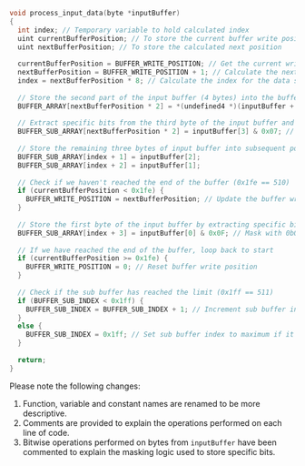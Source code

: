 ```c
void process_input_data(byte *inputBuffer)
{
  int index; // Temporary variable to hold calculated index
  uint currentBufferPosition; // To store the current buffer write position
  uint nextBufferPosition; // To store the calculated next position
  
  currentBufferPosition = BUFFER_WRITE_POSITION; // Get the current write position from a global
  nextBufferPosition = BUFFER_WRITE_POSITION + 1; // Calculate the next position
  index = nextBufferPosition * 8; // Calculate the index for the data storage
  
  // Store the second part of the input buffer (4 bytes) into the buffer array
  BUFFER_ARRAY[nextBufferPosition * 2] = *(undefined4 *)(inputBuffer + 4);
  
  // Extract specific bits from the third byte of the input buffer and store it
  BUFFER_SUB_ARRAY[nextBufferPosition * 2] = inputBuffer[3] & 0x07; // Mask with 0b00000111
  
  // Store the remaining three bytes of input buffer into subsequent positions
  BUFFER_SUB_ARRAY[index + 1] = inputBuffer[2];
  BUFFER_SUB_ARRAY[index + 2] = inputBuffer[1];
  
  // Check if we haven't reached the end of the buffer (0x1fe == 510)
  if (currentBufferPosition < 0x1fe) {
    BUFFER_WRITE_POSITION = nextBufferPosition; // Update the buffer write position
  }
  
  // Store the first byte of the input buffer by extracting specific bits
  BUFFER_SUB_ARRAY[index + 3] = inputBuffer[0] & 0x0F; // Mask with 0b00001111
  
  // If we have reached the end of the buffer, loop back to start
  if (currentBufferPosition >= 0x1fe) {
    BUFFER_WRITE_POSITION = 0; // Reset buffer write position
  }
  
  // Check if the sub buffer has reached the limit (0x1ff == 511)
  if (BUFFER_SUB_INDEX < 0x1ff) {
    BUFFER_SUB_INDEX = BUFFER_SUB_INDEX + 1; // Increment sub buffer index
  }
  else {
    BUFFER_SUB_INDEX = 0x1ff; // Set sub buffer index to maximum if it reached the limit
  }
  
  return;
}
```

Please note the following changes:
1. Function, variable and constant names are renamed to be more descriptive.
2. Comments are provided to explain the operations performed on each line of code.
3. Bitwise operations performed on bytes from `inputBuffer` have been commented to explain the masking logic used to store specific bits.